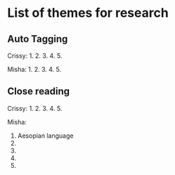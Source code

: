 # List of themes for research
## Auto Tagging

Crissy:
1. 
2. 
3. 
4. 
5. 

Misha:
1. 
2. 
3. 
4. 
5. 

## Close reading

Crissy:
1. 
2. 
3. 
4. 
5. 

Misha:
1. Aesopian language
2. 
3. 
4. 
5. 
